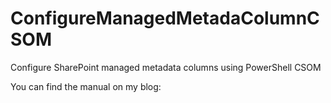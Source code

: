 # ConfigureManagedMetadaColumnCSOM
Configure SharePoint managed metadata columns using PowerShell CSOM

You can find the manual on my blog: 
